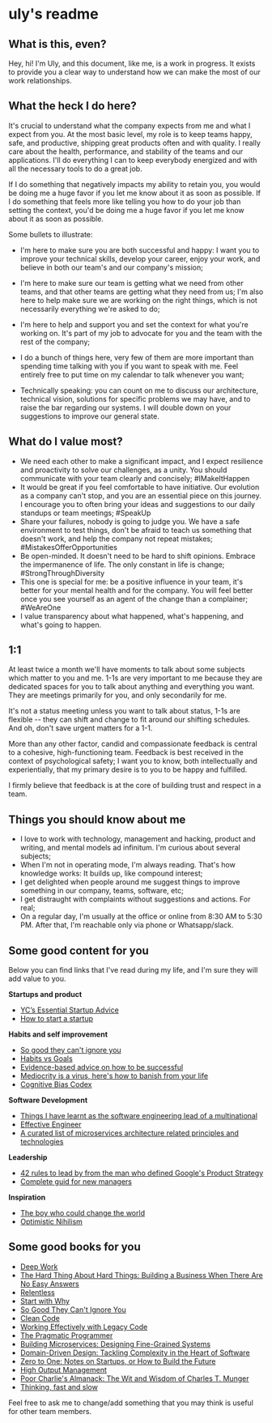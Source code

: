 
# uly's readme

## What is this, even?

Hey, hi! I'm Uly, and this document, like me, is a work in progress. It exists to provide you a clear way to understand how we can make the most of our work relationships.

## What the heck I do here?

It's crucial to understand what the company expects from me and what I expect from you. At the most basic level, my role is to keep teams happy, safe, and productive, shipping great products often and with quality. I really care about the health, performance, and stability of the teams and our applications. I'll do everything I can to keep everybody energized and with all the necessary tools to do a great job.

If I do something that negatively impacts my ability to retain you, you would be doing me a huge favor if you let me know about it as soon as possible. If I do something that feels more like telling you how to do your job than setting the context, you'd be doing me a huge favor if you let me know about it as soon as possible.

Some bullets to illustrate:

* I'm here to make sure you are both successful and happy: I want you to improve your technical skills, develop your career, enjoy your work, and believe in both our team's and our company's mission;

* I'm here to make sure our team is getting what we need from other teams, and that other teams are getting what they need from us; I'm also here to help make sure we are working on the right things, which is not necessarily everything we're asked to do;

* I'm here to help and support you and set the context for what you're working on. It's part of my job to advocate for you and the team with the rest of the company;

* I do a bunch of things here, very few of them are more important than spending time talking with you if you want to speak with me. Feel entirely free to put time on my calendar to talk whenever you want;

* Technically speaking: you can count on me to discuss our architecture, technical vision, solutions for specific problems we may have, and to raise the bar regarding our systems. I will double down on your suggestions to improve our general state.

## What do I value most?

* We need each other to make a significant impact, and I expect resilience and proactivity to solve our challenges, as a unity. You should communicate with your team clearly and concisely; #IMakeItHappen
* It would be great if you feel comfortable to have initiative. Our evolution as a company can't stop, and you are an essential piece on this journey. I encourage you to often bring your ideas and suggestions to our daily standups or team meetings; #SpeakUp
* Share your failures, nobody is going to judge you. We have a safe environment to test things, don't be afraid to teach us something that doesn't work, and help the company not repeat mistakes; #MistakesOfferOpportunities
* Be open-minded. It doesn't need to be hard to shift opinions. Embrace the impermanence of life. The only constant in life is change; #StrongThroughDiversity
* This one is special for me: be a positive influence in your team, it's better for your mental health and for the company. You will feel better once you see yourself as an agent of the change than a complainer; #WeAreOne
* I value transparency about what happened, what's happening, and what's going to happen.

## 1:1

At least twice a month we'll have moments to talk about some subjects which matter to you and me. 1-1s are very important to me because they are dedicated spaces for you to talk about anything and everything you want. They are meetings primarily for you, and only secondarily for me.

It's not a status meeting unless you want to talk about status, 1-1s are flexible -- they can shift and change to fit around our shifting schedules. And oh, don't save urgent matters for a 1-1.

More than any other factor, candid and compassionate feedback is central to a cohesive, high-functioning team. Feedback is best received in the context of psychological safety; I want you to know, both intellectually and experientially, that my primary desire is to you to be happy and fulfilled.

I firmly believe that feedback is at the core of building trust and respect in a team.

## Things you should know about me

* I love to work with technology, management and hacking, product and writing, and mental models ad infinitum. I'm curious about several subjects;
* When I'm not in operating mode, I'm always reading. That's how knowledge works: It builds up, like compound interest;
* I get delighted when people around me suggest things to improve something in our company, teams, software, etc;
* I get distraught with complaints without suggestions and actions. For real;
* On a regular day, I'm usually at the office or online from 8:30 AM to 5:30 PM. After that, I'm reachable only via phone or Whatsapp/slack.

## Some good content for you

Below you can find links that I've read during my life, and I'm sure they will add value to you.

**Startups and product**

*  [YC’s Essential Startup Advice](https://blog.ycombinator.com/ycs-essential-startup-advice/)
*  [How to start a startup](http://paulgraham.com/start.html)

**Habits and self improvement**

*  [So good they can't ignore you](https://commoncog.com/blog/so-good-they-cant-ignore-you/)
*  [Habits vs Goals](https://fs.blog/2017/06/habits-vs-goals/)
*  [Evidence-based advice on how to be successful](https://80000hours.org/career-guide/how-to-be-successful/#top)
*  [Mediocrity is a virus, here's how to banish from your life](https://medium.com/the-mission/mediocrity-is-a-virus-heres-how-to-banish-it-from-your-life-257638ecf8f6#.im42uiio9)
*  [Cognitive Bias Codex](https://cdn-images-1.medium.com/max/2000/1*Ckbqtl3uFuftfjYlE6KuTA.jpeg)

**Software Development**

*  [Things I have learnt as the software engineering lead of a multinational](https://minnenratta.wordpress.com/2017/01/25/things-i-have-learnt-as-the-software-engineering-lead-of-a-multinational/)
*  [Effective Engineer](https://gist.github.com/rondy/af1dee1d28c02e9a225ae55da2674a6f)
*  [A curated list of microservices architecture related principles and technologies](https://github.com/mfornos/awesome-microservices)

**Leadership**

*  [42 rules to lead by from the man who defined Google's Product Strategy](http://firstround.com/review/42-Rules-to-Lead-by-from-the-Man-Who-Defined-Googles-Product-Strategy/)
*  [Complete guid for new managers](https://www.officevibe.com/complete-guide-new-manager)

**Inspiration**

-  [The boy who could change the world](https://monoskop.org/media/text/swartz/)
-  [Optimistic Nihilism](https://www.youtube.com/watch?v=MBRqu0YOH14&t=192s)

## Some good books for you

-  [Deep Work](https://www.goodreads.com/book/show/25744928-deep-work)
-  [The Hard Thing About Hard Things: Building a Business When There Are No Easy Answers](https://www.goodreads.com/book/show/18176747-the-hard-thing-about-hard-things?ac=1&from_search=true)
-  [Relentless](https://www.goodreads.com/book/show/17354208-relentless?ac=1&from_search=true)
-  [Start with Why](https://www.goodreads.com/book/show/7108725-start-with-why?ac=1&from_search=true)
-  [So Good They Can't Ignore You](https://commoncog.com/blog/so-good-they-cant-ignore-you/)
-  [Clean Code](https://www.goodreads.com/book/show/3735293-clean-code?ac=1&from_search=true)
-  [Working Effectively with Legacy Code](https://www.goodreads.com/book/show/44919.Working_Effectively_with_Legacy_Code?ac=1&from_search=true)
-  [The Pragmatic Programmer](https://www.goodreads.com/book/show/4099.The_Pragmatic_Programmer?ac=1&from_search=true)
-  [Building Microservices: Designing Fine-Grained Systems](https://www.goodreads.com/book/show/22512931-building-microservices?from_search=true)
-  [Domain-Driven Design: Tackling Complexity in the Heart of Software](https://www.goodreads.com/book/show/179133.Domain_Driven_Design?ac=1&from_search=true)
-  [Zero to One: Notes on Startups, or How to Build the Future](https://www.goodreads.com/book/show/18050143-zero-to-one?ac=1&from_search=true)
-  [High Output Management](https://www.goodreads.com/book/show/324750.High_Output_Management)
-  [Poor Charlie's Almanack: The Wit and Wisdom of Charles T. Munger](https://www.goodreads.com/book/show/944652.Poor_Charlie_s_Almanack?ac=1&from_search=true)
-  [Thinking, fast and slow](https://www.goodreads.com/book/show/11468377-thinking-fast-and-slow?ac=1&from_search=true)

Feel free to ask me to change/add something that you may think is useful for other team members.